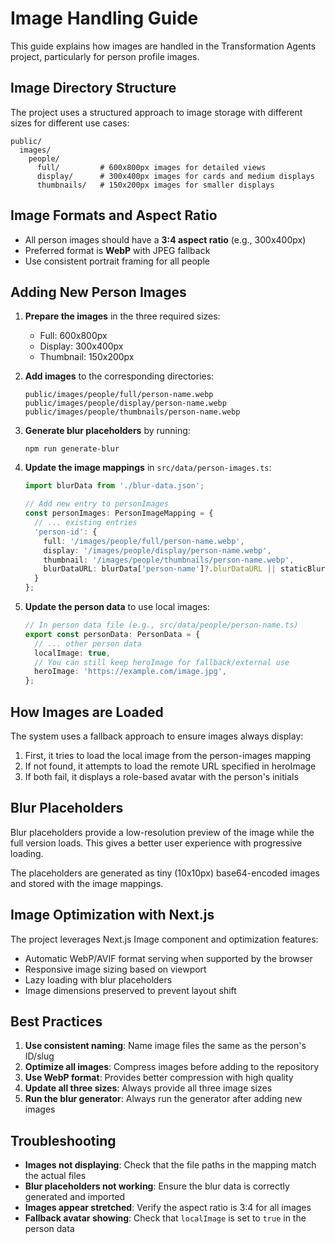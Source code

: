 # Image Handling Guide

This guide explains how images are handled in the Transformation Agents project, particularly for person profile images.

## Image Directory Structure

The project uses a structured approach to image storage with different sizes for different use cases:

```
public/
  images/
    people/
      full/         # 600x800px images for detailed views
      display/      # 300x400px images for cards and medium displays
      thumbnails/   # 150x200px images for smaller displays
```

## Image Formats and Aspect Ratio

- All person images should have a **3:4 aspect ratio** (e.g., 300x400px)
- Preferred format is **WebP** with JPEG fallback
- Use consistent portrait framing for all people

## Adding New Person Images

1. **Prepare the images** in the three required sizes:
   - Full: 600x800px
   - Display: 300x400px
   - Thumbnail: 150x200px

2. **Add images** to the corresponding directories:
   ```
   public/images/people/full/person-name.webp
   public/images/people/display/person-name.webp
   public/images/people/thumbnails/person-name.webp
   ```

3. **Generate blur placeholders** by running:
   ```
   npm run generate-blur
   ```

4. **Update the image mappings** in `src/data/person-images.ts`:
   ```typescript
   import blurData from './blur-data.json';

   // Add new entry to personImages
   const personImages: PersonImageMapping = {
     // ... existing entries
     'person-id': {
       full: '/images/people/full/person-name.webp',
       display: '/images/people/display/person-name.webp',
       thumbnail: '/images/people/thumbnails/person-name.webp',
       blurDataURL: blurData['person-name']?.blurDataURL || staticBlurPlaceholders.default
     }
   };
   ```

5. **Update the person data** to use local images:
   ```typescript
   // In person data file (e.g., src/data/people/person-name.ts)
   export const personData: PersonData = {
     // ... other person data
     localImage: true,
     // You can still keep heroImage for fallback/external use
     heroImage: 'https://example.com/image.jpg',
   };
   ```

## How Images are Loaded

The system uses a fallback approach to ensure images always display:

1. First, it tries to load the local image from the person-images mapping
2. If not found, it attempts to load the remote URL specified in heroImage
3. If both fail, it displays a role-based avatar with the person's initials

## Blur Placeholders

Blur placeholders provide a low-resolution preview of the image while the full version loads. This gives a better user experience with progressive loading.

The placeholders are generated as tiny (10x10px) base64-encoded images and stored with the image mappings.

## Image Optimization with Next.js

The project leverages Next.js Image component and optimization features:

- Automatic WebP/AVIF format serving when supported by the browser
- Responsive image sizing based on viewport
- Lazy loading with blur placeholders
- Image dimensions preserved to prevent layout shift

## Best Practices

1. **Use consistent naming**: Name image files the same as the person's ID/slug
2. **Optimize all images**: Compress images before adding to the repository
3. **Use WebP format**: Provides better compression with high quality
4. **Update all three sizes**: Always provide all three image sizes
5. **Run the blur generator**: Always run the generator after adding new images

## Troubleshooting

- **Images not displaying**: Check that the file paths in the mapping match the actual files
- **Blur placeholders not working**: Ensure the blur data is correctly generated and imported
- **Images appear stretched**: Verify the aspect ratio is 3:4 for all images
- **Fallback avatar showing**: Check that `localImage` is set to `true` in the person data 